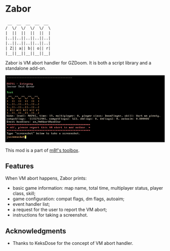 # Zabor

```
 __  __  __  __  __
/  \/  \/  \/  \/  \
|  ||  ||  ||  ||  |
|..||..||..||..||..|
|..||..||..||..||..|
| Z|| a|| b|| o|| r|
|__||__||__||__||__|
```

Zabor is VM abort handler for GZDoom. It is both a script library and a
standalone add-on.

![screenshot](screenshots/screenshot1.png)

This mod is a part of [m8f's toolbox](https://mmaulwurff.github.io/pages/toolbox).

## Features

When VM abort happens, Zabor prints:
- basic game information: map name, total time, multiplayer status, player
  class, skill;
- game configuration: compat flags, dm flags, autoaim;
- event handler list;
- a request for the user to report the VM abort;
- instructions for taking a screenshot.

## Acknowledgments

- Thanks to KeksDose for the concept of VM abort handler.
